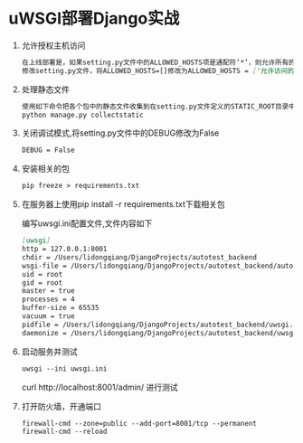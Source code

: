 # uWSGI部署Django实战
1. 允许授权主机访问
    ```markdown
    在上线部署是，如果setting.py文件中的ALLOWED_HOSTS项是通配符‘*’，则允许所有的IP地址访问商城系统后台。出于安全考虑，一般只允许列表中的IP地址访问
    修改setting.py文件，将ALLOWED_HOSTS=[]修改为ALLOWED_HOSTS = ['允许访问的IP1', '允许访问的IP2']
    ```
2. 处理静态文件
    ```markdown
    使用如下命令把各个包中的静态文件收集到在setting.py文件定义的STATIC_ROOT目录中
    python manage.py collectstatic
    ```

3. 关闭调试模式,将setting.py文件中的DEBUG修改为False
    ```markdown
    DEBUG = False
    ```

4. 安装相关的包
    ```markdown
    pip freeze > requirements.txt
    ```

5. 在服务器上使用pip install -r requirements.txt下载相关包

    编写uwsgi.ini配置文件,文件内容如下
    ```markdown
    [uwsgi]
    http = 127.0.0.1:8001
    chdir = /Users/lidongqiang/DjangoProjects/autotest_backend
    wsgi-file = /Users/lidongqiang/DjangoProjects/autotest_backend/autotest_backend/wsgi.py
    uid = root
    gid = root
    master = true
    processes = 4
    buffer-size = 65535
    vacuum = true
    pidfile = /Users/lidongqiang/DjangoProjects/autotest_backend/uwsgi.pid
    daemonize = /Users/lidongqiang/DjangoProjects/autotest_backend/uwsgi.log
    ```

6. 启动服务并测试
    ```markdown
    uwsgi --ini uwsgi.ini
    ```
    curl http://localhost:8001/admin/ 进行测试

7. 打开防火墙，开通端口
    ```markdown
    firewall-cmd --zone=public --add-port=8001/tcp --permanent
    firewall-cmd --reload
    ```

